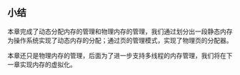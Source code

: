 ## 小结

本章完成了动态分配内存的管理和物理内存的管理，我们通过划分出一段静态内存为操作系统实现了动态内存的分配；通过页的管理模式，实现了物理页的分配器。

本章还只是物理内存的管理，后面为了进一步支持多线程的内存管理，我们将在下一章实现内存的虚拟化。